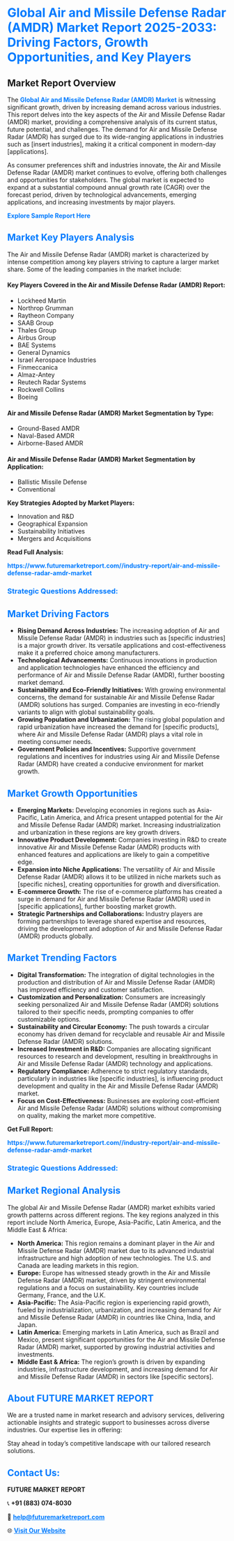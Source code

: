 <h1 style="color: #007BFF;">Global Air and Missile Defense Radar (AMDR) Market Report 2025-2033: Driving Factors, Growth Opportunities, and Key Players</h1>

<section id="overview">
<h2>Market Report Overview</h2>
<p>The <a href="https://www.futuremarketreport.com//industry-report/air-and-missile-defense-radar-amdr-market" style="color: #007BFF; text-decoration: none;"><strong>Global Air and Missile Defense Radar (AMDR) Market</strong></a> is witnessing significant growth, driven by increasing demand across various industries. This report delves into the key aspects of the Air and Missile Defense Radar (AMDR) market, providing a comprehensive analysis of its current status, future potential, and challenges. The demand for Air and Missile Defense Radar (AMDR) has surged due to its wide-ranging applications in industries such as [insert industries], making it a critical component in modern-day [applications].</p>
<p>As consumer preferences shift and industries innovate, the Air and Missile Defense Radar (AMDR) market continues to evolve, offering both challenges and opportunities for stakeholders. The global market is expected to expand at a substantial compound annual growth rate (CAGR) over the forecast period, driven by technological advancements, emerging applications, and increasing investments by major players.</p>
</section>

<section id="overview">
<p><a href="https://www.futuremarketreport.com//request-sample/reportId=83719" style="color: #007BFF; text-decoration: none;"><strong>Explore Sample Report Here</strong></a></p>
</section>

<section id="key-players">
<h2 style="color: #007BFF;">Market Key Players Analysis</h2>
<p>The Air and Missile Defense Radar (AMDR) market is characterized by intense competition among key players striving to capture a larger market share. Some of the leading companies in the market include:</p>
<h4>Key Players Covered in the Air and Missile Defense Radar (AMDR) Report:</h4>
<ul><li>Lockheed Martin</li><li>Northrop Grumman</li><li>Raytheon Company</li><li>SAAB Group</li><li>Thales Group</li><li>Airbus Group</li><li>BAE Systems</li><li>General Dynamics</li><li>Israel Aerospace Industries</li><li>Finmeccanica</li><li>Almaz-Antey</li><li>Reutech Radar Systems</li><li>Rockwell Collins</li><li>Boeing</li></ul>
<h4>Air and Missile Defense Radar (AMDR) Market Segmentation by Type:</h4>
<ul><li>Ground-Based AMDR</li><li>Naval-Based AMDR</li><li>Airborne-Based AMDR</li></ul>

<h4>Air and Missile Defense Radar (AMDR) Market Segmentation by Application:</h4>
<ul><li>Ballistic Missile Defense</li><li>Conventional</li></ul>
<p><strong>Key Strategies Adopted by Market Players:</strong></p>
<ul>
<li>Innovation and R&D</li>
<li>Geographical Expansion</li>
<li>Sustainability Initiatives</li>
<li>Mergers and Acquisitions</li>
</ul>
</section>

<section>
<p><strong>Read Full Analysis: </strong></p><a href="https://www.futuremarketreport.com//industry-report/air-and-missile-defense-radar-amdr-market" style="color: #007BFF; text-decoration: none;"><strong>https://www.futuremarketreport.com//industry-report/air-and-missile-defense-radar-amdr-market</strong></a>
<h3 style="color: #007BFF;">Strategic Questions Addressed:</h3>
</section>

<section id="driving-factors">
<h2 style="color: #007BFF;">Market Driving Factors</h2>
<ul>
<li><strong>Rising Demand Across Industries:</strong> The increasing adoption of Air and Missile Defense Radar (AMDR) in industries such as [specific industries] is a major growth driver. Its versatile applications and cost-effectiveness make it a preferred choice among manufacturers.</li>
<li><strong>Technological Advancements:</strong> Continuous innovations in production and application technologies have enhanced the efficiency and performance of Air and Missile Defense Radar (AMDR), further boosting market demand.</li>
<li><strong>Sustainability and Eco-Friendly Initiatives:</strong> With growing environmental concerns, the demand for sustainable Air and Missile Defense Radar (AMDR) solutions has surged. Companies are investing in eco-friendly variants to align with global sustainability goals.</li>
<li><strong>Growing Population and Urbanization:</strong> The rising global population and rapid urbanization have increased the demand for [specific products], where Air and Missile Defense Radar (AMDR) plays a vital role in meeting consumer needs.</li>
<li><strong>Government Policies and Incentives:</strong> Supportive government regulations and incentives for industries using Air and Missile Defense Radar (AMDR) have created a conducive environment for market growth.</li>
</ul>
</section>

<section id="growth-opportunities">
<h2 style="color: #007BFF;">Market Growth Opportunities</h2>
<ul>
<li><strong>Emerging Markets:</strong> Developing economies in regions such as Asia-Pacific, Latin America, and Africa present untapped potential for the Air and Missile Defense Radar (AMDR) market. Increasing industrialization and urbanization in these regions are key growth drivers.</li>
<li><strong>Innovative Product Development:</strong> Companies investing in R&D to create innovative Air and Missile Defense Radar (AMDR) products with enhanced features and applications are likely to gain a competitive edge.</li>
<li><strong>Expansion into Niche Applications:</strong> The versatility of Air and Missile Defense Radar (AMDR) allows it to be utilized in niche markets such as [specific niches], creating opportunities for growth and diversification.</li>
<li><strong>E-commerce Growth:</strong> The rise of e-commerce platforms has created a surge in demand for Air and Missile Defense Radar (AMDR) used in [specific applications], further boosting market growth.</li>
<li><strong>Strategic Partnerships and Collaborations:</strong> Industry players are forming partnerships to leverage shared expertise and resources, driving the development and adoption of Air and Missile Defense Radar (AMDR) products globally.</li>
</ul>
</section>

<section id="trending-factors">
<h2 style="color: #007BFF;">Market Trending Factors</h2>
<ul>
<li><strong>Digital Transformation:</strong> The integration of digital technologies in the production and distribution of Air and Missile Defense Radar (AMDR) has improved efficiency and customer satisfaction.</li>
<li><strong>Customization and Personalization:</strong> Consumers are increasingly seeking personalized Air and Missile Defense Radar (AMDR) solutions tailored to their specific needs, prompting companies to offer customizable options.</li>
<li><strong>Sustainability and Circular Economy:</strong> The push towards a circular economy has driven demand for recyclable and reusable Air and Missile Defense Radar (AMDR) solutions.</li>
<li><strong>Increased Investment in R&D:</strong> Companies are allocating significant resources to research and development, resulting in breakthroughs in Air and Missile Defense Radar (AMDR) technology and applications.</li>
<li><strong>Regulatory Compliance:</strong> Adherence to strict regulatory standards, particularly in industries like [specific industries], is influencing product development and quality in the Air and Missile Defense Radar (AMDR) market.</li>
<li><strong>Focus on Cost-Effectiveness:</strong> Businesses are exploring cost-efficient Air and Missile Defense Radar (AMDR) solutions without compromising on quality, making the market more competitive.</li>
</ul>
</section>

<section>
<p><strong>Get Full Report: </strong></p><a href="https://www.futuremarketreport.com//industry-report/air-and-missile-defense-radar-amdr-market" style="color: #007BFF; text-decoration: none;"><strong>https://www.futuremarketreport.com//industry-report/air-and-missile-defense-radar-amdr-market</strong></a>
<h3 style="color: #007BFF;">Strategic Questions Addressed:</h3>
</section>


<section id="regional-analysis">
<h2 style="color: #007BFF;">Market Regional Analysis</h2>
<p>The global Air and Missile Defense Radar (AMDR) market exhibits varied growth patterns across different regions. The key regions analyzed in this report include North America, Europe, Asia-Pacific, Latin America, and the Middle East & Africa:</p>
<ul>
<li><strong>North America:</strong> This region remains a dominant player in the Air and Missile Defense Radar (AMDR) market due to its advanced industrial infrastructure and high adoption of new technologies. The U.S. and Canada are leading markets in this region.</li>
<li><strong>Europe:</strong> Europe has witnessed steady growth in the Air and Missile Defense Radar (AMDR) market, driven by stringent environmental regulations and a focus on sustainability. Key countries include Germany, France, and the U.K.</li>
<li><strong>Asia-Pacific:</strong> The Asia-Pacific region is experiencing rapid growth, fueled by industrialization, urbanization, and increasing demand for Air and Missile Defense Radar (AMDR) in countries like China, India, and Japan.</li>
<li><strong>Latin America:</strong> Emerging markets in Latin America, such as Brazil and Mexico, present significant opportunities for the Air and Missile Defense Radar (AMDR) market, supported by growing industrial activities and investments.</li>
<li><strong>Middle East & Africa:</strong> The region’s growth is driven by expanding industries, infrastructure development, and increasing demand for Air and Missile Defense Radar (AMDR) in sectors like [specific sectors].</li>
</ul>
</section>

<footer>
<h2 style="color: #007BFF;">About FUTURE MARKET REPORT</h2>
<p>We are a trusted name in market research and advisory services, delivering actionable insights and strategic support to businesses across diverse industries. Our expertise lies in offering:</p>

<p>Stay ahead in today’s competitive landscape with our tailored research solutions.</p>

<h2 style="color: #007BFF;">Contact Us:</h2>
<p><strong>FUTURE MARKET REPORT</strong></p>
<p>📞 <strong>+91 (883) 074-8030</strong></p>
<p>📧 <strong><a href="mailto:help@futuremarketreport.com" style="color: #007BFF;">help@futuremarketreport.com</a></strong></p>
<p>🌐 <strong><a href="https://www.futuremarketreport.com/" style="color: #007BFF;">Visit Our Website</a></strong></p>
</footer>